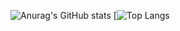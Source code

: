 ![Anurag's GitHub stats](https://github-readme-stats.vercel.app/api?username=dontgiveafuck&show_icons=true&theme=radical)
[![Top Langs](https://github-readme-stats.vercel.app/api/top-langs/?username=dontgiveafuck&theme=radical)
